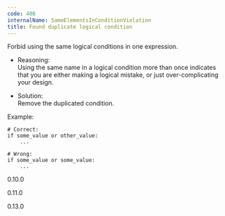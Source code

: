 ```yaml
---
code: 408
internalName: SameElementsInConditionViolation
title: Found duplicate logical condition
---
```


Forbid using the same logical conditions in one expression.

  - Reasoning:  
    Using the same name in a logical condition more than once indicates
    that you are either making a logical mistake, or just
    over-complicating your design.

  - Solution:  
    Remove the duplicated condition.

Example:

    # Correct:
    if some_value or other_value:
        ...
    
    # Wrong:
    if some_value or some_value:
        ...

<div class="versionadded">

0.10.0

</div>

<div class="versionchanged">

0.11.0

</div>

<div class="versionchanged">

0.13.0

</div>